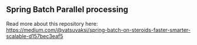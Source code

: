 ## Spring Batch Parallel processing

Read more about this repository here: 
https://medium.com/@vatsuvaksi/spring-batch-on-steroids-faster-smarter-scalable-d157bec3eaf5
